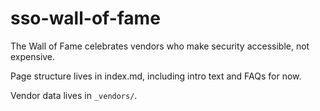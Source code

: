 # sso-wall-of-fame

The Wall of Fame celebrates vendors who make security accessible, not expensive.

Page structure lives in index.md, including intro text and FAQs for now.

Vendor data lives in `_vendors/`.
